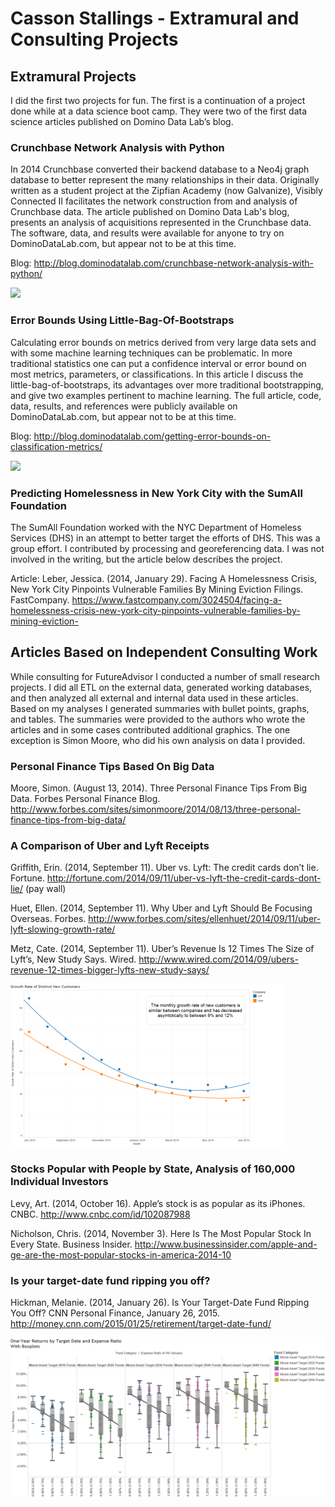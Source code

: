 # Casson Stallings - Extramural and Consulting Projects #

## Extramural Projects ##
I did the first two projects for fun. The first is a continuation of a project done 
while at a data science boot camp. They were two of the first data science articles 
published on Domino Data Lab’s blog.  


### Crunchbase Network Analysis with Python ###
In 2014 Crunchbase converted their backend database to a Neo4j graph database to better
represent the many relationships in their data. Originally written as a student project 
at the Zipfian Academy (now Galvanize), Visibly Connected II facilitates the network 
construction from and analysis of Crunchbase data. The article published on Domino Data 
Lab's blog, presents an analysis of acquisitions represented in the Crunchbase data. 
The software, data, and results were available for anyone to try on DominoDataLab.com, 
but appear not to be at this time.

Blog: http://blog.dominodatalab.com/crunchbase-network-analysis-with-python/

<!-- Project: https://app.dominoup.com/CassonStallings/VisiblyConnected/documentation/ -->

![](https://cdn.sanity.io/images/kuana2sp/production-main/5b4dc9580e9ae85e72d73b26603143251eded696-1024x768.png?w=1080&fit=max&auto=format)

### Error Bounds Using Little-Bag-Of-Bootstraps ### 
Calculating error bounds on metrics derived from very large data sets and with some machine 
learning techniques can be problematic. In more traditional statistics one can put a confidence 
interval or error bound on most metrics, parameters, or classifications. In this article I discuss 
the little-bag-of-bootstraps, its advantages over more traditional bootstrapping, and give two 
examples pertinent to machine learning. The full article, code, data, results, and references were 
publicly available on DominoDataLab.com, but appear not to be at this time.

Blog: http://blog.dominodatalab.com/getting-error-bounds-on-classification-metrics/

<!-- Project: http://app.dominoup.com/CassonStallings/bootstraps/documentation/ -->

![](https://cdn.sanity.io/images/kuana2sp/production-main/aebce8548eb5f7357f335143016713e08465af6f-1800x1500.png?w=1536&fit=max&auto=format)

### Predicting Homelessness in New York City with the SumAll Foundation ###
The SumAll Foundation worked with the NYC Department of Homeless Services (DHS) in 
an attempt to better target the efforts of DHS. This was a group effort. I contributed 
by processing and georeferencing data. I was not involved in the writing, but the 
article below describes the project. 

Article: Leber, Jessica. (2014, January 29). Facing A Homelessness Crisis, New York City Pinpoints 
Vulnerable Families By Mining Eviction Filings. FastCompany. 
https://www.fastcompany.com/3024504/facing-a-homelessness-crisis-new-york-city-pinpoints-vulnerable-families-by-mining-eviction-


## Articles Based on Independent Consulting Work ##
While consulting for FutureAdvisor I conducted a number of small research projects. I did 
all ETL on the external data, generated working databases, and then analyzed all external 
and internal data used in these articles. Based on my analyses I generated summaries with 
bullet points, graphs, and tables. The summaries were provided to the authors who wrote the 
articles and in some cases contributed additional graphics. The one exception is Simon 
Moore, who did his own analysis on data I provided.

### Personal Finance Tips Based On Big Data ###
Moore, Simon. (August 13, 2014). Three Personal Finance Tips From Big Data. Forbes Personal 
Finance Blog. http://www.forbes.com/sites/simonmoore/2014/08/13/three-personal-finance-tips-from-big-data/

### A Comparison of Uber and Lyft Receipts ###
Griffith, Erin. (2014, September 11). Uber vs. Lyft: The credit cards don’t lie. Fortune. 
http://fortune.com/2014/09/11/uber-vs-lyft-the-credit-cards-dont-lie/ (pay wall)

Huet, Ellen. (2014, September 11). Why Uber and Lyft Should Be Focusing Overseas. Forbes. 
http://www.forbes.com/sites/ellenhuet/2014/09/11/uber-lyft-slowing-growth-rate/

Metz, Cate. (2014, September 11). Uber’s Revenue Is 12 Times The Size of Lyft’s, New Study Says. Wired. 
http://www.wired.com/2014/09/ubers-revenue-12-times-bigger-lyfts-new-study-says/

![Figure showing growth rate of new customers decreasing between July 2012 and July 2014](/images/uber_lyft_growth_rate_image.png)

### Stocks Popular with People by State, Analysis of 160,000 Individual Investors ###
Levy, Art. (2014, October 16). Apple’s stock is as popular as its iPhones. CNBC. 
http://www.cnbc.com/id/102087988

Nicholson, Chris. (2014, November 3). Here Is The Most Popular Stock In Every State. Business Insider. 
http://www.businessinsider.com/apple-and-ge-are-the-most-popular-stocks-in-america-2014-10

### Is your target-date fund ripping you off? ###
Hickman, Melanie. (2014, January 26). Is Your Target-Date Fund Ripping You Off? CNN Personal Finance, 
January 26, 2015. http://money.cnn.com/2015/01/25/retirement/target-date-fund/

![Figure showing target-date fund returns by retirement date and fund expenses](/images/target_date_fund_and_expenses.png)